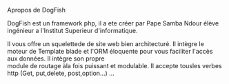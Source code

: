 Apropos de DogFish

DogFish est un framework php, il a ete créer par Pape Samba Ndour 
élève ingénieur a l'Institut Superieur d'informatique.

Il  vous  offre  un squelettede  de site  web  bien architecturé. 
Il intègre le moteur de Template blade et l'ORM éloquente pour 
vous faciliter l'accès  aux  données.  Il  intègre  son propre  
module  de  routage àla  fois  puissant  et modulable.
 Il accepte tousles verbes http (Get, put,delete, post,option...)
...
